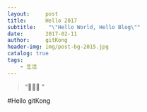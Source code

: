 ```yaml
---
layout:     post
title:      Hello 2017
subtitle:    "\"Hello World, Hello Blog\""
date:       2017-02-11
author:     gitKong
header-img: img/post-bg-2015.jpg
catalog: true
tags:
    - 生活
---
```


> “🙉🙉🙉 ”


#Hello gitKong



